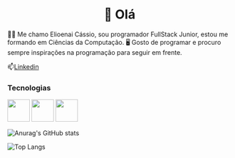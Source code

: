 <center><h1> 👋 Olá </h1></center>

👨‍💻 Me chamo Elioenai Cássio, sou programador FullStack Junior, estou me formando em Ciências da Computação. 🖥️ Gosto de programar e procuro sempre inspirações na programação para seguir em frente.

📫[Linkedin](https://br.linkedin.com/in/elioenaicassio)

### Tecnologias
<p>
<img src="https://cdn.jsdelivr.net/gh/devicons/devicon@latest/icons/javascript/javascript-original.svg" width="50px"/>
<img src="https://cdn.jsdelivr.net/gh/devicons/devicon@latest/icons/git/git-original.svg" width="50px"/>
<img src="https://cdn.jsdelivr.net/gh/devicons/devicon@latest/icons/github/github-original.svg" width="50px"/>
</p>
<p>

![Anurag's GitHub stats](https://github-readme-stats.vercel.app/api?username=elioenaicassio&show_icons=true&theme=radical)

![Top Langs](https://github-readme-stats.vercel.app/api/top-langs/?username=elioenaicassio&layout=compact&theme=radical)

</p>
<!-- <h1>Título 1</h1>
<h2>Título 2</h2>
<h3>Título 3</h3>
<h4>Título 4</h4>
<h5>Título 5</h5>
<h6>Título 6</h6>

*Itálico* ou _Itálico_

**Negrito** ou __Negrito__

***Negrito e Itálico*** ou ___Negrito e Itálico___

* Lista 
  * Sub-Lista 

[Texto da Imagem](Link da Imagem)

![Céu](https://images.unsplash.com/photo-1688651139745-606898a43b52?q=80&w=1974&auto=format&fit=crop&ixlib=rb-4.0.3&ixid=M3wxMjA3fDB8MHxwaG90by1wYWdlfHx8fGVufDB8fHx8fA%3D%3D)

`Linha de Código`

```Bloco de Código```

> Texto das Citações

| Cabeçalho 1 | Cabeçalho 2 |
| - | - |
| Texto 1 | Texto 2 |
| Texto 3 | Texto 4 |

Texto 1 <br>
Texto 2 -->


<!--
**ElioenaiCassio/elioenaicassio** is a ✨ _special_ ✨ repository because its `README.md` (this file) appears on your GitHub profile.

Here are some ideas to get you started:

- 🔭 I’m currently working on ...
- 🌱 I’m currently learning ...
- 👯 I’m looking to collaborate on ...
- 🤔 I’m looking for help with ...
- 💬 Ask me about ...
- 📫 How to reach me: ...
- 😄 Pronouns: ...
- ⚡ Fun fact: ...
-->
